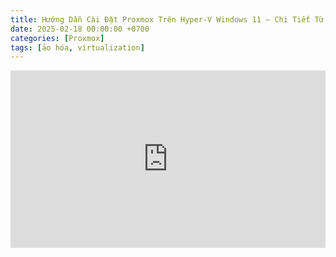 ```yaml
---
title: Hướng Dẫn Cài Đặt Proxmox Trên Hyper-V Windows 11 – Chi Tiết Từ A đến Z
date: 2025-02-18 00:00:00 +0700
categories: [Proxmox]
tags: [ảo hóa, virtualization]    
---
```


<div style="position: relative; padding-bottom: 56.25%; height: 0; overflow: hidden; max-width: 100%; background: #000;">
  <iframe style="position: absolute; top: 0; left: 0; width: 100%; height: 100%;" 
          src="https://www.youtube.com/embed/vOwVoIxjCw4" 
          title="Hướng Dẫn Cài Đặt Proxmox Trên Hyper-V Windows 11 – Chi Tiết Từ A đến Z"
          frameborder="0" allow="accelerometer; autoplay; clipboard-write; encrypted-media; 
          gyroscope; picture-in-picture; web-share" 
          referrerpolicy="strict-origin-when-cross-origin" 
          allowfullscreen>
  </iframe>
</div>
